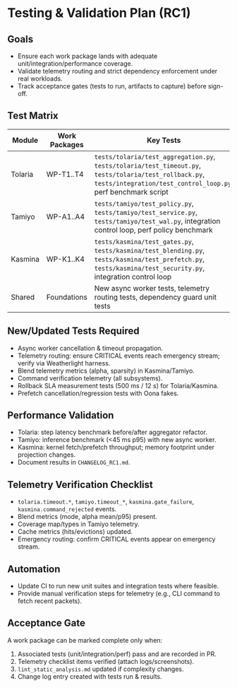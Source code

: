# Testing & Validation Plan (RC1)

## Goals
- Ensure each work package lands with adequate unit/integration/performance coverage.
- Validate telemetry routing and strict dependency enforcement under real workloads.
- Track acceptance gates (tests to run, artifacts to capture) before sign-off.

## Test Matrix
| Module | Work Packages | Key Tests |
|--------|---------------|-----------|
| Tolaria | WP-T1..T4 | `tests/tolaria/test_aggregation.py`, `tests/tolaria/test_timeout.py`, `tests/tolaria/test_rollback.py`, `tests/integration/test_control_loop.py`, perf benchmark script |
| Tamiyo | WP-A1..A4 | `tests/tamiyo/test_policy.py`, `tests/tamiyo/test_service.py`, `tests/tamiyo/test_wal.py`, integration control loop, perf policy benchmark |
| Kasmina | WP-K1..K4 | `tests/kasmina/test_gates.py`, `tests/kasmina/test_blending.py`, `tests/kasmina/test_prefetch.py`, `tests/kasmina/test_security.py`, integration control loop |
| Shared | Foundations | New async worker tests, telemetry routing tests, dependency guard unit tests |

## New/Updated Tests Required
- Async worker cancellation & timeout propagation.
- Telemetry routing: ensure CRITICAL events reach emergency stream; verify via Weatherlight harness.
- Blend telemetry metrics (alpha, sparsity) in Kasmina/Tamiyo.
- Command verification telemetry (all subsystems).
- Rollback SLA measurement tests (500 ms / 12 s) for Tolaria/Kasmina.
- Prefetch cancellation/regression tests with Oona fakes.

## Performance Validation
- Tolaria: step latency benchmark before/after aggregator refactor.
- Tamiyo: inference benchmark (<45 ms p95) with new async worker.
- Kasmina: kernel fetch/prefetch throughput; memory footprint under projection changes.
- Document results in `CHANGELOG_RC1.md`.

## Telemetry Verification Checklist
- `tolaria.timeout.*`, `tamiyo.timeout_*`, `kasmina.gate_failure`, `kasmina.command_rejected` events.
- Blend metrics (mode, alpha mean/p95) present.
- Coverage map/types in Tamiyo telemetry.
- Cache metrics (hits/evictions) updated.
- Emergency routing: confirm CRITICAL events appear on emergency stream.

## Automation
- Update CI to run new unit suites and integration tests where feasible.
- Provide manual verification steps for telemetry (e.g., CLI command to fetch recent packets).

## Acceptance Gate
A work package can be marked complete only when:
1. Associated tests (unit/integration/perf) pass and are recorded in PR.
2. Telemetry checklist items verified (attach logs/screenshots).
3. `lint_static_analysis.md` updated if complexity changes.
4. Change log entry created with tests run & results.
